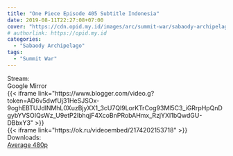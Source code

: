 ```yaml
---
title: "One Piece Episode 405 Subtitle Indonesia"
date: 2019-08-11T22:27:08+07:00
cover: "https://cdn.opid.my.id/images/arc/summit-war/sabaody-archipelago.webp" # Optional, cover
# authorlink: https://opid.my.id
categories:
  - "Sabaody Archipelago"
tags:
  - "Summit War"
---
```

<div class="ui menu violet borderless inverted">
  <div class="header item active">
        Stream:
    </div>
  <a class="active item" data-tab="google">
    <i class="google drive icon"></i> Google
  </a>
  <a class="item nounderline" data-tab="mirror">
    <i class="odnoklassniki icon"></i> Mirror
  </a>
</div>
<div class="ui bottom attached tab segment active" style="border:0 !important;" data-tab="google">
{{< iframe link="https://www.blogger.com/video.g?token=AD6v5dwfUj31HeSJSOx-9oghEBTUJdlNMhL0XuzBjyXX1_3cU7Ql9LorKTrCog93Ml5C3_iGRrpHpQnDgybYVSOIQsWz_U9etP2lbhqjF4XcoBnPRobAHmx_RzjYXI1bQwdGU-DBbxY3" >}}
</div>
<div class="ui bottom attached tab segment" style="border:0 !important;" data-tab="mirror">
{{< iframe link="https://ok.ru/videoembed/2174202153718" >}}
</div>
<div class="ui menu violet borderless inverted">
  <div class="header item active">
        Downloads:
    </div>
  <a class="item nounderline" href="https://ouo.io/was8UEL" target="_blank" rel="dofollow"><i class="google drive icon"></i>
    Average 480p</a>
</div>